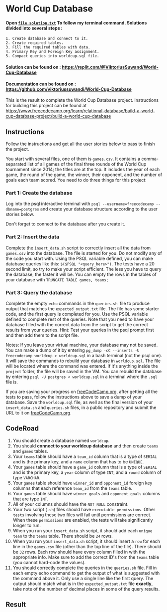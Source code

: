# World Cup Database
#### Open [`file solution.txt`](solution.txt) To follow my terminal command. Solutions divided into several steps :
    1. Create database and connect to it.
    2. Create required tables.
    3. Fill the required tables with data.
    4. Primary Key and Foreign Key assignment.
    5. Compact queries into worldcup.sql file.

#### Solution can be found on : https://replit.com/@ViktoriusSuwand/World-Cup-Database

#### Documentation can be found on : https://github.com/viktoriussuwandi/World-Cup-Database

This is the result to complete the World Cup Database project. 
Instructions for building this project can be found at https://www.freecodecamp.org/learn/relational-database/build-a-world-cup-database-project/build-a-world-cup-database

## Instructions
Follow the instructions and get all the user stories below to pass to finish the project.

You start with several files, one of them is `games.csv`. It contains a comma-separated list of all games of the final three rounds of the World Cup tournament since 2014; the titles are at the top. It includes the year of each game, the round of the game, the winner, their opponent, and the number of goals each team scored. You need to do three things for this project:

### Part 1: Create the database
Log into the psql interactive terminal with `psql --username=freecodecamp --dbname=postgres` and create your database structure according to the user stories below.

Don't forget to connect to the database after you create it.

### Part 2: Insert the data
Complete the `insert_data.sh` script to correctly insert all the data from `games.csv` into the database. The file is started for you. Do not modify any of the code you start with. Using the PSQL variable defined, you can make database queries like this: `$($PSQL "<query_here>")`. The tests have a 20 second limit, so try to make your script efficient. The less you have to query the database, the faster it will be. You can empty the rows in the tables of your database with `TRUNCATE TABLE games, teams;`

### Part 3: Query the database
Complete the empty `echo` commands in the `queries.sh `file to produce output that matches the `expected_output.txt` file. The file has some starter code, and the first query is completed for you. Use the PSQL variable defined to complete rest of the queries. Note that you need to have your database filled with the correct data from the script to get the correct results from your queries. Hint: Test your queries in the psql prompt first and then add them to the script file.

Notes:
If you leave your virtual machine, your database may not be saved. You can make a dump of it by entering `pg_dump -cC --inserts -U freecodecamp worldcup > worldcup.sql` in a bash terminal (not the psql one). It will save the commands to rebuild your database in `worldcup.sql`. The file will be located where the command was entered. If it's anything inside the `project` folder, the file will be saved in the VM. You can rebuild the database by entering `psql -U postgres < worldcup.sql` in a terminal where the `.sql` file is.

If you are saving your progress on [freeCodeCamp.org](freeCodeCamp.org), after getting all the tests to pass, follow the instructions above to save a dump of your database. Save the `worldcup.sql` file, as well as the final version of your `insert_data.sh` and `queries.sh` files, in a public repository and submit the URL to it on [freeCodeCamp.org](freeCodeCamp.org).

## CodeRoad
1. You should create a database named `worldcup`.
2. You should **connect to your worldcup database** and then create `teams` and `games` tables.
3. Your `teams` table should have a `team_id` column that is a type of `SERIAL` and is the primary key, and a `name` column that has to be `UNIQUE`.
4. Your `games` table should have a `game_id` column that is a type of `SERIAL` and is the primary key, a `year` column of type `INT`, and a `round` column of type `VARCHAR`.
5. Your `games` table should have `winner_id` and `opponent_id` foreign key columns that each reference `team_id` from the `teams` table.
6. Your `games` table should have `winner_goals` and `opponent_goals` columns that are type `INT`.
7. All of your columns should have the `NOT NULL` constraint.
8. Your two script (`.sh`) files should have `executable permissions`. Other `tests` involving these two files will fail until permissions are correct. When these `permissions` are enabled, the tests will take significantly longer to run.
9. When you run your `insert_data.sh` script, it should add each `unique team` to the `teams` table. There should be `24` rows.
10. When you run your `insert_data.sh` script, it should insert a `row` for each line in the `games.csv` file (other than the top line of the file). There should be `32` rows. Each row should have every column filled in with the appropriate info. Make sure to add the correct ID's from the `teams` table (you cannot hard-code the values).
11. You should correctly complete the queries in the `queries.sh` file. Fill in each empty echo command to get the output of what is suggested with the command above it. Only use a single line like the first query. The output should match what is in the `expected_output.txt` file **exactly**, take note of the number of decimal places in some of the query results.

## Result